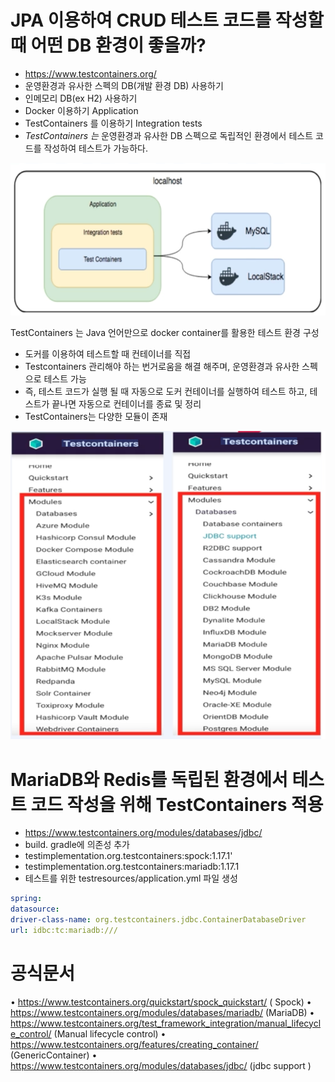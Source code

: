 # JPA 이용하여 CRUD 테스트 코드를 작성할 때 어떤 DB 환경이 좋을까?
- https://www.testcontainers.org/
- 운영환경과 유사한 스펙의 DB(개발 환경 DB) 사용하기
- 인메모리 DB(ex H2) 사용하기
- Docker 이용하기
Application
- TestContainers 를 이용하기
Integration tests
- *TestContainers 는* 운영환경과 유사한 DB 스펙으로 독립적인 환경에서 테스트 코드를 작성하여 테스트가 가능하다.

![](images/e9f85d33.png)


TestContainers 는 Java 언어만으로 docker container를 활용한 테스트 환경 구성
- 도커를 이용하여 테스트할 때 컨테이너를 직접
- Testcontainers 관리해야 하는 번거로움을 해결 해주며, 운영환경과 유사한 스펙으로 테스트 가능
- 즉, 테스트 코드가 실행 될 때 자동으로 도커 컨테이너를 실행하여 테스트 하고, 테스트가 끝나면 자동으로 컨테이너를 종료 및 정리
- TestContainers는 다양한 모듈이 존재

![](images/8c3d796f.png)

# MariaDB와 Redis를 독립된 환경에서 테스트 코드 작성을 위해 TestContainers 적용
- https://www.testcontainers.org/modules/databases/jdbc/
- build. gradle에 의존성 추가
- testimplementation.org.testcontainers:spock:1.17.1'
- testimplementation.org.testcontainers:mariadb:1.17.1
- 테스트를 위한 testresources/application.yml 파일 생성

```yml
spring:
datasource:
driver-class-name: org.testcontainers.jdbc.ContainerDatabaseDriver
url: idbc:tc:mariadb:///
```

# 공식문서
• https://www.testcontainers.org/quickstart/spock_quickstart/ ( Spock)
• https://www.testcontainers.org/modules/databases/mariadb/ (MariaDB)
• https://www.testcontainers.org/test_framework_integration/manual_lifecycle_control/ (Manual lifecycle control)
• https://www.testcontainers.org/features/creating_container/ (GenericContainer)
• https://www.testcontainers.org/modules/databases/jdbc/ (jdbc support )